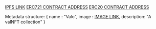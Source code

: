 [IPFS LINK](https://ipfs.io/ipfs/QmaAjEJnvsz4n8oeVjmEHgogSEexF8yQoqAmF9ZLH9Df3u/1.svg)
[ERC721 CONTRACT ADDRESS](https://rinkeby.etherscan.io/address/0x8264Ff7a8d1112AFEdcDe623762316E642f2A2CC#code)
[ERC20 CONTRACT ADDRESS](https://rinkeby.etherscan.io/address/0x936e89593579BafEaB373bB44EaE51164F111ec1#code)

Metadata structure: {
   name : "Valo",
   image : [IMAGE LINK](https://ipfs.io/ipfs/QmaAjEJnvsz4n8oeVjmEHgogSEexF8yQoqAmF9ZLH9Df3u/1.svg),
   description: "A valNFT collection"
}
